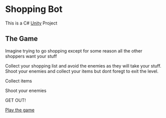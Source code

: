# Shopping Bot

This is a C# [Unity](https://unity.com) Project 

## The Game

Imagine trying to go shopping except for some reason all the other shoppers want your stuff

Collect your shopping list and avoid the enemies as they will take your stuff. Shoot your enemies and collect your items but dont foregt to exit the level.

Collect items

Shoot your enemies

GET OUT!

[Play the game](https://github.com/Ryan-Seegmiller/SnakeEscape/archive/refs/heads/main.zip)



